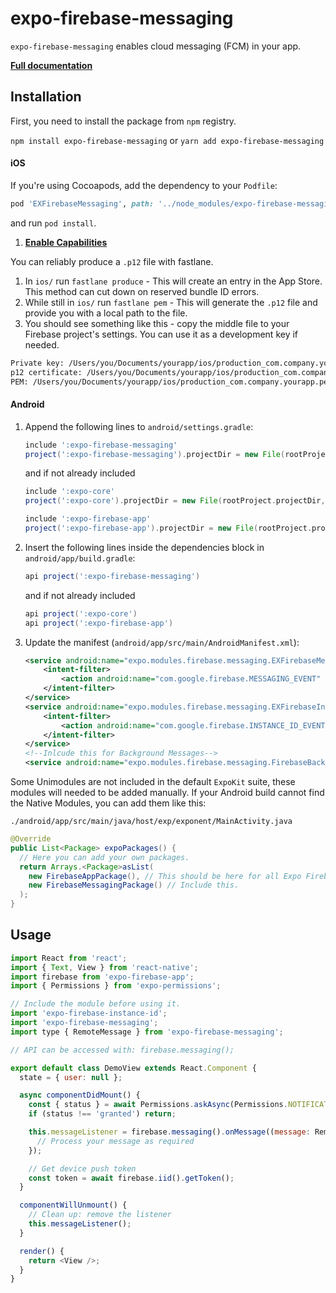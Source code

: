 # expo-firebase-messaging

`expo-firebase-messaging` enables cloud messaging (FCM) in your app.

[**Full documentation**](https://rnfirebase.io/docs/master/messaging/introduction)

## Installation

First, you need to install the package from `npm` registry.

`npm install expo-firebase-messaging` or `yarn add expo-firebase-messaging`

#### iOS

If you're using Cocoapods, add the dependency to your `Podfile`:

```ruby
pod 'EXFirebaseMessaging', path: '../node_modules/expo-firebase-messaging/ios'
```

and run `pod install`.

1. [**Enable Capabilities**](https://rnfirebase.io/docs/master/messaging/ios#Enable-Capabilities)

You can reliably produce a `.p12` file with fastlane. 

1. In `ios/` run `fastlane produce` - This will create an entry in the App Store. This method can cut down on reserved bundle ID errors.
2. While still in `ios/` run `fastlane pem` - This will generate the `.p12` file and provide you with a local path to the file.
3. You should see something like this - copy the middle file to your Firebase project's settings. You can use it as a development key if needed.
```sh
Private key: /Users/you/Documents/yourapp/ios/production_com.company.yourapp.pkey
p12 certificate: /Users/you/Documents/yourapp/ios/production_com.company.yourapp.p12
PEM: /Users/you/Documents/yourapp/ios/production_com.company.yourapp.pem
```

#### Android

1.  Append the following lines to `android/settings.gradle`:

    ```gradle
    include ':expo-firebase-messaging'
    project(':expo-firebase-messaging').projectDir = new File(rootProject.projectDir, '../node_modules/expo-firebase-messaging/android')
    ```

    and if not already included

    ```gradle
    include ':expo-core'
    project(':expo-core').projectDir = new File(rootProject.projectDir, '../node_modules/expo-core/android')

    include ':expo-firebase-app'
    project(':expo-firebase-app').projectDir = new File(rootProject.projectDir, '../node_modules/expo-firebase-app/android')
    ```

2.  Insert the following lines inside the dependencies block in `android/app/build.gradle`:
    ```gradle
    api project(':expo-firebase-messaging')
    ```
    and if not already included
    ```gradle
    api project(':expo-core')
    api project(':expo-firebase-app')
    ```
3.  Update the manifest (`android/app/src/main/AndroidManifest.xml`):
      ```xml
      <service android:name="expo.modules.firebase.messaging.EXFirebaseMessagingService">
          <intent-filter>
              <action android:name="com.google.firebase.MESSAGING_EVENT" />
          </intent-filter>
      </service>
      <service android:name="expo.modules.firebase.messaging.EXFirebaseInstanceIdService">
          <intent-filter>
              <action android:name="com.google.firebase.INSTANCE_ID_EVENT"/>
          </intent-filter>
      </service>
      <!--Inlcude this for Background Messages-->
      <service android:name="expo.modules.firebase.messaging.FirebaseBackgroundMessagingService" />
      ```

Some Unimodules are not included in the default `ExpoKit` suite, these modules will needed to be added manually.
If your Android build cannot find the Native Modules, you can add them like this:

`./android/app/src/main/java/host/exp/exponent/MainActivity.java`
```java
@Override
public List<Package> expoPackages() {
  // Here you can add your own packages.
  return Arrays.<Package>asList(
    new FirebaseAppPackage(), // This should be here for all Expo Firebase features.
    new FirebaseMessagingPackage() // Include this.
  );
}
```

## Usage

```javascript
import React from 'react';
import { Text, View } from 'react-native';
import firebase from 'expo-firebase-app';
import { Permissions } from 'expo-permissions';

// Include the module before using it.
import 'expo-firebase-instance-id';
import 'expo-firebase-messaging';
import type { RemoteMessage } from 'expo-firebase-messaging';

// API can be accessed with: firebase.messaging();

export default class DemoView extends React.Component {
  state = { user: null };

  async componentDidMount() {
    const { status } = await Permissions.askAsync(Permissions.NOTIFICATIONS);
    if (status !== 'granted') return;

    this.messageListener = firebase.messaging().onMessage((message: RemoteMessage) => {
      // Process your message as required
    });

    // Get device push token
    const token = await firebase.iid().getToken();
  }

  componentWillUnmount() {
    // Clean up: remove the listener
    this.messageListener();
  }

  render() {
    return <View />;
  }
}
```
